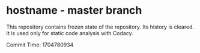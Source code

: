 # hostname - master branch

This repository contains frozen state of the repository.
Its history is cleared. It is used only for static code
analysis with Codacy.

Commit Time: 1704780934